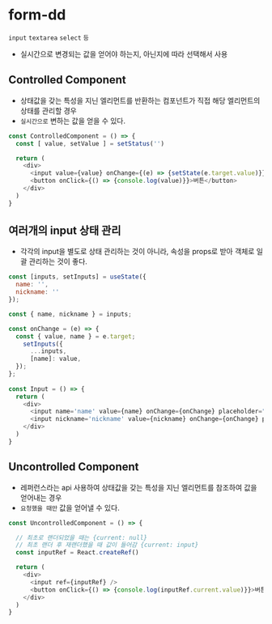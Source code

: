 # form-dd



`input` `textarea` `select` `등`

* 실시간으로 변경되는 값을 얻어야 하는지, 아닌지에 따라 선택해서 사용

## Controlled Component

* 상태값을 갖는 특성을 지닌 엘리먼트를 반환하는 컴포넌트가 직접 해당 엘리먼트의 상태를 관리할 경우
* `실시간으로` 변하는 값을 얻을 수 있다.

```js
const ControlledComponent = () => {
  const [ value, setValue ] = setStatus('')

  return (
    <div>
      <input value={value} onChange={(e) => {setState(e.target.value)}}/>
      <button onClick={() => {console.log(value)}}>버튼</button>
    </div>
  )
}
```

## 여러개의 input 상태 관리

* 각각의 input을 별도로 상태 관리하는 것이 아니라, 속성을 props로 받아 객체로 일괄 관리하는 것이 좋다.

```js
const [inputs, setInputs] = useState({
  name: '',
  nickname: ''
});

const { name, nickname } = inputs;

const onChange = (e) => {
  const { value, name } = e.target; 
    setInputs({
      ...inputs,
      [name]: value,
  });
};
  
const Input = () => {
  return (
    <div>
      <input name='name' value={name} onChange={onChange} placeholder="이름을 입력하세요" />
      <input nickname='nickname' value={nickname} onChange={onChange} placeholder="닉네임을 입력하세요" />
    </div>
  )
}
```

## Uncontrolled Component

* 레퍼런스라는 api 사용하여 상태값을 갖는 특성을 지닌 엘리먼트를 참조하여 값을 얻어내는 경우
* `요청했을 때만` 값을 얻어낼 수 있다.

```js
const UncontrolledComponent = () => {

  // 최초로 랜더되었을 때는 {current: null}
  // 최초 랜더 후 재랜더했을 때 값이 들어감 {current: input}
  const inputRef = React.createRef() 

  return (
    <div>
      <input ref={inputRef} />
      <button onClick={() => {console.log(inputRef.current.value)}}>버튼</button>
    </div>
  )
}
```
